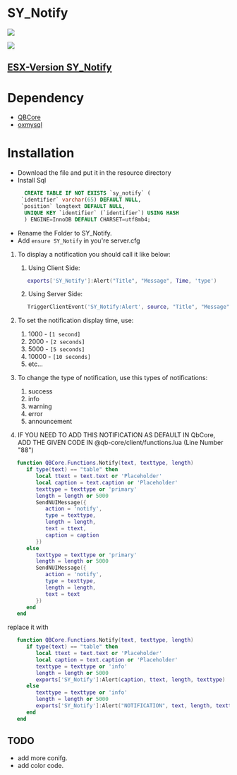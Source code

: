 # SY_Notify

<kbd><img src="https://user-images.githubusercontent.com/89760730/233840565-3baaad49-52b0-4a5c-9d0b-97be0be92efe.png" /><kbd>

<kbd><img src="https://user-images.githubusercontent.com/89760730/234043343-a3402e7b-e702-4106-88ff-c04dbe07f3e0.png" /></kbd>

## [ESX-Version SY_Notify](https://github.com/SYNO-SY/SY_Notify)

# Dependency

- [QBCore](https://github.com/qbcore-framework/qb-core)
- [oxmysql](https://github.com/overextended/oxmysql)

# Installation

- Download the file and put it in the resource directory
- Install Sql
  ```sql
    CREATE TABLE IF NOT EXISTS `sy_notify` (
   `identifier` varchar(65) DEFAULT NULL,
   `position` longtext DEFAULT NULL,
    UNIQUE KEY `identifier` (`identifier`) USING HASH
    ) ENGINE=InnoDB DEFAULT CHARSET=utf8mb4;
  ```
- Rename the Folder to SY_Notify.
- Add `ensure SY_Notify` in you're server.cfg

1. To display a notification you should call it like below:
   1. Using Client Side:
   ```lua
      exports['SY_Notify']:Alert("Title", "Message", Time, 'type')
   ```
   2. Using Server Side:
   ```lua
      TriggerClientEvent('SY_Notify:Alert', source, "Title", "Message", Time, 'type')
   ```
2. To set the notification display time, use:

   1. 1000 - `[1 second]`
   2. 2000 - `[2 seconds]`
   3. 5000 - `[5 seconds]`
   4. 10000 - `[10 seconds]`
   5. etc...

3. To change the type of notification, use this types of notifications:

   1. success
   2. info
   3. warning
   4. error
   5. announcement

4. IF YOU NEED TO ADD THIS NOTIFICATION AS DEFAULT IN QbCore, ADD THE GIVEN CODE IN @qb-core/client/functions.lua (Line Number "88")

```lua
   function QBCore.Functions.Notify(text, texttype, length)
      if type(text) == "table" then
         local ttext = text.text or 'Placeholder'
         local caption = text.caption or 'Placeholder'
         texttype = texttype or 'primary'
         length = length or 5000
         SendNUIMessage({
            action = 'notify',
            type = texttype,
            length = length,
            text = ttext,
            caption = caption
         })
      else
         texttype = texttype or 'primary'
         length = length or 5000
         SendNUIMessage({
            action = 'notify',
            type = texttype,
            length = length,
            text = text
         })
      end
   end
```

replace it with

```lua
   function QBCore.Functions.Notify(text, texttype, length)
      if type(text) == "table" then
         local ttext = text.text or 'Placeholder'
         local caption = text.caption or 'Placeholder'
         texttype = texttype or 'info'
         length = length or 5000
         exports['SY_Notify']:Alert(caption, ttext, length, texttype)
      else
         texttype = texttype or 'info'
         length = length or 5000
         exports['SY_Notify']:Alert("NOTIFICATION", text, length, texttype)
      end
   end
```

## TODO

- add more conifg.
- add color code.
